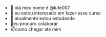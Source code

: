- 👋 olá meu nome é @lufe007
- 👀 eu estou interesado em fazer esse curso 
- 🌱 atualmente estou estudando 
- 💞️eu procuro colaborar 
- 📫como chegar até mim 

<!---
lufe007/lufe007 is a ✨ special ✨ repository because its `README.md` (this file) appears on your GitHub profile.
You can click the Preview link to take a look at your changes.
--->
